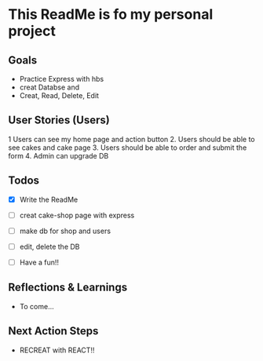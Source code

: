 # This ReadMe is fo my personal project  

## Goals
* Practice Express with hbs
* creat Databse and 
* Creat, Read, Delete, Edit


## User Stories (Users)
1 Users can see my home page and action button
2. Users should be able to see cakes and cake page
3. Users should be able to order and submit the form
4. Admin can upgrade DB

## Todos
- [x] Write the ReadMe
- [ ] creat cake-shop page with express
- [ ] make db for shop and users
- [ ] edit, delete the DB
- [ ] Have a fun!!
 

## Reflections & Learnings
- To come...

## Next Action Steps
* RECREAT with REACT!!
